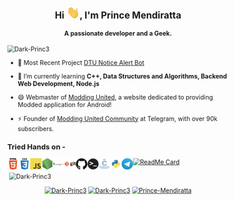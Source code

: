 <h2 align="center">Hi <img src="https://raw.githubusercontent.com/ABSphreak/ABSphreak/master/gifs/Hi.gif" width="30px">, I'm Prince Mendiratta</h2>
<h4 align="center">A passionate developer and a Geek.</h4>

<p align="left"> <img src="https://komarev.com/ghpvc/?username=Dark-Princ3" alt="Dark-Princ3" /> </p>

- 🔭 Most Recent Project [DTU Notice Alert Bot](https://github.com/Dark-Princ3/DTU-Alert-Bot)

- 🌱 I’m currently learning **C++, Data Structures and Algorithms, Backend Web Development, Node.js**

- 😄 Webmaster of [Modding United](https://moddingunited.xyz), a website dedicated to providing Modded application for Android!

- ⚡ Founder of [Modding United Community](https://telegram.dog/allapkforfree) at Telegram, with over 90k subscribers.

### Tried Hands on -
<img align="left" alt="HTML5" width="26px" src="https://raw.githubusercontent.com/github/explore/80688e429a7d4ef2fca1e82350fe8e3517d3494d/topics/html/html.png" />
<img align="left" alt="CSS3" width="26px" src="https://raw.githubusercontent.com/github/explore/80688e429a7d4ef2fca1e82350fe8e3517d3494d/topics/css/css.png" />
<img align="left" alt="JavaScript" width="26px" src="https://raw.githubusercontent.com/github/explore/80688e429a7d4ef2fca1e82350fe8e3517d3494d/topics/javascript/javascript.png" />
<img align="left" alt="Node.js" width="26px" src="https://raw.githubusercontent.com/github/explore/80688e429a7d4ef2fca1e82350fe8e3517d3494d/topics/nodejs/nodejs.png" />
<img align="left" alt="MongoDB" width="26px" src="https://raw.githubusercontent.com/github/explore/80688e429a7d4ef2fca1e82350fe8e3517d3494d/topics/mongodb/mongodb.png" />
<img align="left" alt="Git" width="26px" src="https://raw.githubusercontent.com/github/explore/80688e429a7d4ef2fca1e82350fe8e3517d3494d/topics/git/git.png" />
<img align="left" alt="GitHub" width="26px" src="https://raw.githubusercontent.com/github/explore/78df643247d429f6cc873026c0622819ad797942/topics/github/github.png" />
<img align="left" alt="Terminal" width="26px" src="https://raw.githubusercontent.com/github/explore/80688e429a7d4ef2fca1e82350fe8e3517d3494d/topics/terminal/terminal.png" />
<img align="left" alt="C" width="26px" src="https://raw.githubusercontent.com/github/explore/f64f3d8c8de94008bb98f13f35b6b7f89d3b0060/topics/c/c.png" />
<img align="left" alt="Python" width="26px" src="https://raw.githubusercontent.com/github/explore/f64f3d8c8de94008bb98f13f35b6b7f89d3b0060/topics/python/python.png" />
<img align="left" alt="Telegram" width="26px" src="https://raw.githubusercontent.com/github/explore/f64f3d8c8de94008bb98f13f35b6b7f89d3b0060/topics/telegram/telegram.png" />


[![ReadMe Card](https://github-readme-stats.vercel.app/api/pin/?username=Dark-Princ3&repo=X-tra-Telegram)](https://github.com/Dark-Princ3/X-tra-Telegram)


<p>&nbsp;<img align="center" src="https://github-readme-stats.vercel.app/api?username=Dark-Princ3&show_icons=true" alt="Dark-Princ3" /></p>

<p align="center">
<a href="https://telegram.dog/anubisxx" target="blank"><img align="center" src="https://cdn.jsdelivr.net/npm/simple-icons@3.0.1/icons/telegram.svg" alt="Dark-Princ3" height="30" width="30" /></a>
<a href="https://www.linkedin.com/in/Prince-Mendiratta" target="blank"><img align="center" src="https://cdn.jsdelivr.net/npm/simple-icons@3.0.1/icons/linkedin.svg" alt="Dark-Princ3" height="30" width="30" /></a>
<a href="https://instagram.com/charming_guy0211" target="blank"><img align="center" src="https://cdn.jsdelivr.net/npm/simple-icons@3.0.1/icons/instagram.svg" alt="Prince-Mendiratta" height="30" width="30" /></a>
</p>
